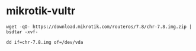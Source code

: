 # mikrotik-vultr
```
wget -qO- https://download.mikrotik.com/routeros/7.8/chr-7.8.img.zip | bsdtar -xvf-
```
```
dd if=chr-7.8.img of=/dev/vda
```
